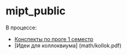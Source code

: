 # mipt_public
В процессе:
- [Конспекты по проге 1 семестр](tickets/1sem/tickets.pdf)
- [Идеи для коллоквиума] (math/kollok.pdf)
